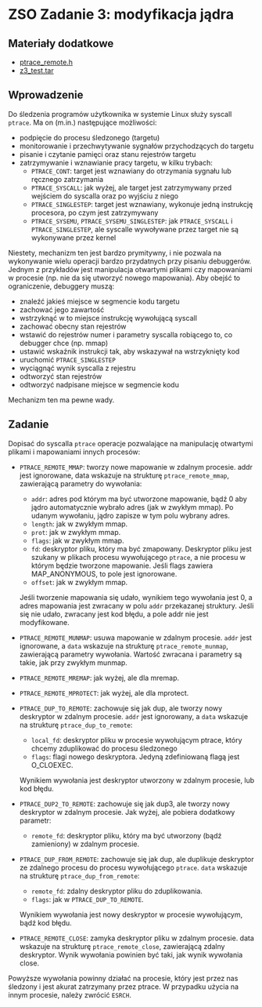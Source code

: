 # ZSO Zadanie 3: modyfikacja jądra

## Materiały dodatkowe
* [ptrace_remote.h](http://students.mimuw.edu.pl/ZSO/PUBLIC-SO/2017-2018/_build/html/_downloads/ptrace_remote.h)
* [z3_test.tar](http://students.mimuw.edu.pl/ZSO/PUBLIC-SO/2017-2018/_build/html/_downloads/z3_test.tar)

## Wprowadzenie
Do śledzenia programów użytkownika w systemie Linux służy syscall `ptrace`. Ma on (m.in.) następujące możliwości:

* podpięcie do procesu śledzonego (targetu)
* monitorowanie i przechwytywanie sygnałów przychodzących do targetu
* pisanie i czytanie pamięci oraz stanu rejestrów targetu
* zatrzymywanie i wznawianie pracy targetu, w kilku trybach:
  * `PTRACE_CONT`: target jest wznawiany do otrzymania sygnału lub ręcznego zatrzymania
  * `PTRACE_SYSCALL`: jak wyżej, ale target jest zatrzymywany przed wejściem do syscalla oraz po wyjściu z niego
  * `PTRACE_SINGLESTEP`: target jest wznawiany, wykonuje jedną instrukcję procesora, po czym jest zatrzymywany
  * `PTRACE_SYSEMU`, `PTRACE_SYSEMU_SINGLESTEP`: jak `PTRACE_SYSCALL` i `PTRACE_SINGLESTEP`, ale syscalle wywoływane
    przez target nie są wykonywane przez kernel

Niestety, mechanizm ten jest bardzo prymitywny, i nie pozwala na wykonywanie wielu operacji bardzo przydatnych przy pisaniu debuggerów. Jednym z przykładów jest manipulacja otwartymi plikami czy mapowaniami w procesie (np. nie da się utworzyć nowego mapowania). Aby obejść to ograniczenie, debuggery muszą:

* znaleźć jakieś miejsce w segmencie kodu targetu
* zachować jego zawartość
* wstrzyknąć w to miejsce instrukcję wywołującą syscall
* zachować obecny stan rejestrów
* wstawić do rejestrów numer i parametry syscalla robiącego to, co debugger chce (np. mmap)
* ustawić wskaźnik instrukcji tak, aby wskazywał na wstrzyknięty kod
* uruchomić `PTRACE_SINGLESTEP`
* wyciągnąć wynik syscalla z rejestru
* odtworzyć stan rejestrów
* odtworzyć nadpisane miejsce w segmencie kodu

Mechanizm ten ma pewne wady.

## Zadanie

Dopisać do syscalla `ptrace` operacje pozwalające na manipulację otwartymi plikami i mapowaniami innych procesów:

* `PTRACE_REMOTE_MMAP`: tworzy nowe mapowanie w zdalnym procesie. addr jest ignorowane, data wskazuje na strukturę 
  `ptrace_remote_mmap`, zawierającą parametry do wywołania:
  *  `addr`: adres pod którym ma być utworzone mapowanie, bądź 0 aby jądro automatycznie wybrało adres (jak w zwykłym mmap).
    Po udanym wywołaniu, jądro zapisze w tym polu wybrany adres.
  * `length`: jak w zwykłym mmap.
  * `prot`: jak w zwykłym mmap.
  * `flags`: jak w zwykłym mmap.
  * `fd`: deskryptor pliku, który ma być zmapowany. Deskryptor pliku jest szukany w plikach procesu wywołującego `ptrace`,
    a nie procesu w którym będzie tworzone mapowanie. Jeśli flags zawiera MAP_ANONYMOUS, to pole jest ignorowane.
  * `offset`: jak w zwykłym mmap.
  
  Jeśli tworzenie mapowania się udało, wynikiem tego wywołania jest 0, a adres mapowania jest zwracany w polu `addr`
  przekazanej struktury. Jeśli się nie udało, zwracany jest kod błędu, a pole addr nie jest modyfikowane.
* `PTRACE_REMOTE_MUNMAP`: usuwa mapowanie w zdalnym procesie. `addr` jest ignorowane, a `data` wskazuje na strukturę
  `ptrace_remote_munmap`, zawierającą parametry wywołania. Wartość zwracana i parametry są takie, jak przy zwykłym munmap.
* `PTRACE_REMOTE_MREMAP`: jak wyżej, ale dla mremap.
* `PTRACE_REMOTE_MPROTECT`: jak wyżej, ale dla mprotect.
* `PTRACE_DUP_TO_REMOTE`: zachowuje się jak dup, ale tworzy nowy deskryptor w zdalnym procesie. `addr` jest ignorowany,
  a `data` wskazuje na strukturę `ptrace_dup_to_remote`:
  * `local_fd`: deskryptor pliku w procesie wywołującym ptrace, który chcemy zduplikować do procesu śledzonego
  * `flags`: flagi nowego deskryptora. Jedyną zdefiniowaną flagą jest O_CLOEXEC.
  
  Wynikiem wywołania jest deskryptor utworzony w zdalnym procesie, lub kod błędu.
* `PTRACE_DUP2_TO_REMOTE`: zachowuje się jak dup3, ale tworzy nowy deskryptor w zdalnym procesie. Jak wyżej,
  ale pobiera dodatkowy parametr:
  * `remote_fd`: deskryptor pliku, który ma być utworzony (bądź zamieniony) w zdalnym procesie.
* `PTRACE_DUP_FROM_REMOTE`: zachowuje się jak dup, ale duplikuje deskryptor ze zdalnego procesu do procesu wywołującego 
  `ptrace`. `data` wskazuje na strukturę `ptrace_dup_from_remote`:
  * `remote_fd`: zdalny deskryptor pliku do zduplikowania.
  * `flags`: jak w `PTRACE_DUP_TO_REMOTE`.

  Wynikiem wywołania jest nowy deskryptor w procesie wywołującym, bądź kod błędu.
* `PTRACE_REMOTE_CLOSE`: zamyka deskryptor pliku w zdalnym procesie. data wskazuje na strukturę `ptrace_remote_close`, 
  zawierającą zdalny deskryptor. Wynik wywołania powinien być taki, jak wynik wywołania close.

Powyższe wywołania powinny działać na procesie, który jest przez nas śledzony i jest akurat zatrzymany przez ptrace. W przypadku użycia na innym procesie, należy zwrócić `ESRCH`.

